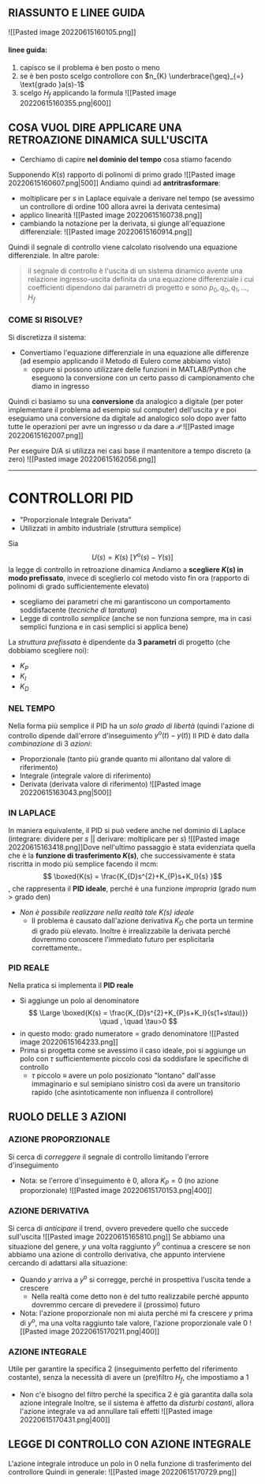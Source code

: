 ## RIASSUNTO E LINEE GUIDA
![[Pasted image 20220615160105.png]]
#### linee guida:
1) capisco se il problema è ben posto o meno
2) se è ben posto scelgo controllore con $n_{K} \underbrace{\geq}_{=} \text{grado }a(s)-1$
3) scelgo $H_{f}$ applicando la formula
![[Pasted image 20220615160355.png|600]]

## COSA VUOL DIRE APPLICARE UNA RETROAZIONE DINAMICA SULL'USCITA
- Cerchiamo di capire **nel dominio del tempo** cosa stiamo facendo

Supponendo $K(s)$ rapporto di polinomi di primo grado
![[Pasted image 20220615160607.png|500]]
Andiamo quindi ad **antritrasformare**:
- moltiplicare per $s$ in Laplace equivale a derivare nel tempo (se avessimo un controllore di ordine $100$ allora avrei la derivata centesima)
- applico linearità
![[Pasted image 20220615160738.png]]
- cambiando la notazione per la derivata, si giunge all'equazione differenziale:
![[Pasted image 20220615160914.png]]

Quindi il segnale di controllo viene calcolato risolvendo una equazione differenziale. In altre parole:
> il segnale di controllo è l'uscita di un sistema dinamico avente una relazione ingresso-uscita definita da una equazione differenziale i cui coefficienti dipendono dai parametri di progetto e sono $p_{0},q_{0},q_{1},\dots,H_{f}$

### COME SI RISOLVE?
Si discretizza il sistema:
- Convertiamo l'equazione differenziale in una equazione alle differenze (ad esempio applicando il Metodo di Eulero come abbiamo visto)
	- oppure si possono utilizzare delle funzioni in MATLAB/Python che eseguono la conversione con un certo passo di campionamento che diamo in ingresso

Quindi ci basiamo su una **conversione** da analogico a digitale (per poter implementare il problema ad esempio sul computer) dell'uscita $y$ e poi eseguiamo una conversione da digitale ad analogico solo dopo aver fatto tutte le operazioni per avre un ingresso $u$ da dare a $\mathcal{P}$
![[Pasted image 20220615162007.png]]

Per eseguire D/A si utilizza nei casi base il mantenitore a tempo discreto (a zero)
![[Pasted image 20220615162056.png]]

---

# CONTROLLORI PID
- "Proporzionale Integrale Derivata"
- Utilizzati in ambito industriale (struttura semplice)

Sia
$$
U(s) = K(s) \ [Y^{\text{o}}(s)-Y(s)]
$$
la legge di controllo in retroazione dinamica
Andiamo a **scegliere $K(s)$ in modo prefissato**, invece di sceglierlo col metodo visto fin ora (rapporto di polinomi di grado sufficientemente elevato)
- scegliamo dei parametri che mi garantiscono un comportamento soddisfacente (*tecniche di taratura*)
- Legge di controllo *semplice* (anche se non funziona sempre, ma in casi semplici funziona e in casi semplici si applica bene)

La *struttura prefissata* è dipendente da **3 parametri** di progetto (che dobbiamo scegliere noi):
- $K_{P}$
- $K_I$
- $K_D$

### NEL TEMPO
Nella forma più semplice il PID ha un *solo grado di libertà* (quindi l'azione di controllo dipende dall'errore d'inseguimento $y^{\text{o}}(t)-y(t)$)
Il PID è dato dalla *combinazione* di $3$ *azioni*:
- Proporzionale (tanto più grande quanto mi allontano dal valore di riferimento)
- Integrale (integrale valore di riferimento)
- Derivata (derivata valore di riferimento)
![[Pasted image 20220615163043.png|500]]

### IN LAPLACE
In maniera equivalente, il PID si può vedere anche nel dominio di Laplace
(integrare: dividere per $s$ || derivare: moltiplicare per $s$)
![[Pasted image 20220615163418.png]]Dove nell'ultimo passaggio è stata evidenziata quella che è la **funzione di trasferimento $K(s)$**, che successivamente è stata riscritta in modo più semplice facendo il mcm: $$ \boxed{K(s) = \frac{K_{D}s^{2}+K_{P}s+K_I}{s} }$$, che rappresenta il **PID ideale**, perché è una funzione *impropria* (grado num $>$ grado den)

- *Non è possibile realizzare nella realtà tale $K(s)$ ideale*
	- Il problema è causato dall'azione derivativa $K_{D}$ che porta un termine di grado più elevato. Inoltre è irrealizzabile la derivata perché dovremmo conoscere l'immediato futuro per esplicitarla correttamente..

### PID REALE
Nella pratica si implementa il **PID reale**
- Si aggiunge un polo al denominatore
$$
 \Large \boxed{K(s) = \frac{K_{D}s^{2}+K_{P}s+K_I}{s(1+s\tau)}}  \quad , \quad \tau>0
$$
- in questo modo: grado numeratore $=$ grado denominatore
![[Pasted image 20220615164233.png]]
- Prima si progetta come se avessimo il caso ideale, poi si aggiunge un polo con $\tau$ sufficientemente piccolo così da soddisfare le specifiche di controllo
	- $\tau$ piccolo $\equiv$ avere un polo posizionato "lontano" dall'asse immaginario e sul semipiano sinistro così da avere un transitorio rapido (che asintoticamente non influenza il controllore)



## RUOLO DELLE 3 AZIONI

### AZIONE PROPORZIONALE
Si cerca di *correggere* il segnale di controllo limitando l'errore d'inseguimento
- Nota: se l'errore d'inseguimento è $0$, allora $K_P=0$ (no azione proporzionale)
![[Pasted image 20220615170153.png|400]]

### AZIONE DERIVATIVA
Si cerca di *anticipare* il trend, ovvero prevedere quello che succede sull'uscita
![[Pasted image 20220615165810.png]]
Se abbiamo una situazione del genere, $y$ una volta raggiunto $y^{\text{o}}$ continua a crescere se non abbiamo una azione di controllo derivativa, che appunto interviene cercando di adattarsi alla situazione:
- Quando $y$ arriva a $y^{\text{o}}$ si corregge, perché in prospettiva l'uscita tende a crescere
	- Nella realtà come detto non è del tutto realizzabile perché appunto dovremmo cercare di prevedere il (prossimo) futuro
- Nota: l'azione proporzionale non mi aiuta perché mi fa crescere $y$ prima di $y^{\text{o}}$, ma una volta raggiunto tale valore, l'azione proporzionale vale $0$
![[Pasted image 20220615170211.png|400]]

### AZIONE INTEGRALE
Utile per garantire la specifica $2$ (inseguimento perfetto del riferimento costante), senza la necessità di avere un (pre)filtro $H_{f}$, che impostiamo a $1$
- Non c'è bisogno del filtro perché la specifica $2$ è già garantita dalla sola azione integrale
Inoltre, se il sistema è affetto da *disturbi costanti*, allora l'azione integrale va ad annullare tali effetti
![[Pasted image 20220615170431.png|400]]


## LEGGE DI CONTROLLO CON AZIONE INTEGRALE
L'azione integrale introduce un polo in $0$ nella funzione di trasferimento del controllore
Quindi in generale:
![[Pasted image 20220615170729.png]]
